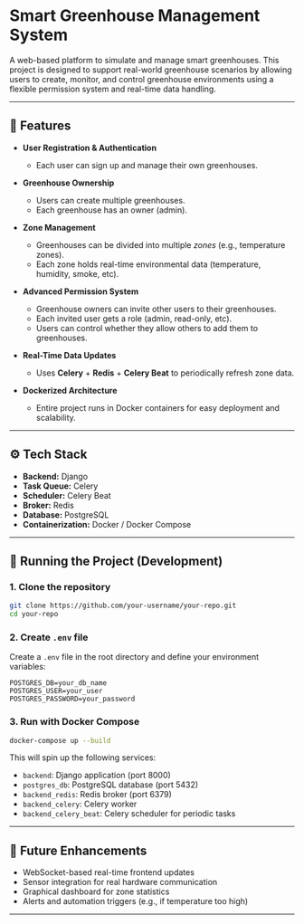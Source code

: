 # Smart Greenhouse Management System

A web-based platform to simulate and manage smart greenhouses.
This project is designed to support real-world greenhouse scenarios by allowing users to create, monitor, and control greenhouse environments using a flexible permission system and real-time data handling.

---

## 🚀 Features

* **User Registration & Authentication**

  * Each user can sign up and manage their own greenhouses.

* **Greenhouse Ownership**

  * Users can create multiple greenhouses.
  * Each greenhouse has an owner (admin).

* **Zone Management**

  * Greenhouses can be divided into multiple *zones* (e.g., temperature zones).
  * Each zone holds real-time environmental data (temperature, humidity, smoke, etc).

* **Advanced Permission System**

  * Greenhouse owners can invite other users to their greenhouses.
  * Each invited user gets a role (admin, read-only, etc).
  * Users can control whether they allow others to add them to greenhouses.

* **Real-Time Data Updates**

  * Uses **Celery** + **Redis** + **Celery Beat** to periodically refresh zone data.

* **Dockerized Architecture**

  * Entire project runs in Docker containers for easy deployment and scalability.

---

## ⚙️ Tech Stack

* **Backend:** Django
* **Task Queue:** Celery
* **Scheduler:** Celery Beat
* **Broker:** Redis
* **Database:** PostgreSQL
* **Containerization:** Docker / Docker Compose

---

## 🐳 Running the Project (Development)

### 1. Clone the repository

```bash
git clone https://github.com/your-username/your-repo.git
cd your-repo
```

### 2. Create `.env` file

Create a `.env` file in the root directory and define your environment variables:

```env
POSTGRES_DB=your_db_name
POSTGRES_USER=your_user
POSTGRES_PASSWORD=your_password
```

### 3. Run with Docker Compose

```bash
docker-compose up --build
```

This will spin up the following services:

* `backend`: Django application (port 8000)
* `postgres_db`: PostgreSQL database (port 5432)
* `backend_redis`: Redis broker (port 6379)
* `backend_celery`: Celery worker
* `backend_celery_beat`: Celery scheduler for periodic tasks

---

## 📌 Future Enhancements

* WebSocket-based real-time frontend updates
* Sensor integration for real hardware communication
* Graphical dashboard for zone statistics
* Alerts and automation triggers (e.g., if temperature too high)

---
